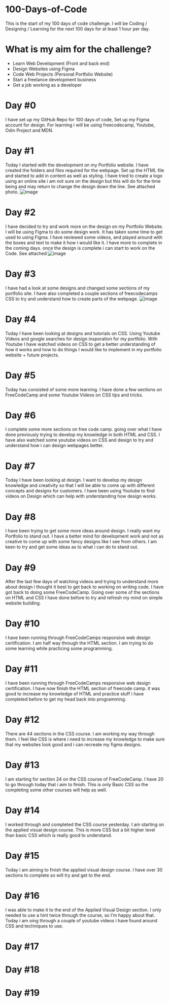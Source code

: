 # 100-Days-of-Code
This is the start of my 100 days of code challenge. I will be Coding / Designing / Learning for the next 100 days for at least 1 hour per day.

# What is my aim for the challenge?
- Learn Web Development (Front and back end)
- Design Websites using Figma
- Code Web Projects (Personal Portfolio Website)
- Start a freelance development business
- Get a job working as a developer

# Day #0
I have set up my GitHub Repo for 100 days of code, Set up my Figma account for design.
For learning i will be using freecodecamp, Youtube, Odin Project and MDN.

# Day #1
Today I started with the development on my Portfolio website. I have created the folders and files required for the webpage. Set up the HTML file and started to add in content as well as styling. I have tried to create a logo using an online site i am not sure on the design but this will do for the time being and may return to change the design down the line.
See attached photo.
![image](https://user-images.githubusercontent.com/28829718/147928494-9f66e208-b15c-40ac-9d62-075b27a17780.png)

# Day #2
I have decided to try and work more on the design on my Portfolio Website. I will be using Figma to do some design work. It has taken some time to get used to using Figma. I have reviewed some videos, and played around with the boxes and text to make it how i would like it.
I have more to complete in the coming days. once the design is complete i can start to work on the Code. See attached
![image](https://user-images.githubusercontent.com/28829718/147936353-42f18c4b-81f8-47b4-8cd8-60faf46bb33b.png)

# Day #3
I have had a look at some designs and changed some sections of my portfolio site. I have also completed a couple sections of freecodecamps CSS to try and understand how to create parts of the webpage.
![image](https://user-images.githubusercontent.com/28829718/148237195-68ea8525-ba5c-4f36-ad36-5cf4124ad153.png)

# Day #4
Today I have been looking at designs and tutorials on CSS. Using Youtube Videos and google searches for design insporation for my portfolio.
With Youtube I have watched videos on CSS to get a better understanding of how it works and how to do things I would like to implement in my portfolio website + future projects.

# Day #5
Today has consisted of some more learning. I have done a few sections on FreeCodeCamp and some Youtube Videos on CSS tips and tricks.

# Day #6
I complete some more sections on free code camp. going over what I have done previously trying to develop my knowledge in both HTML and CSS. I have also watched some youtube videos on CSS and design to try and understand how i can design webpages better.

# Day #7
Today I have been looking at design. I want to develop my design knowledge and creativity so that I will be able to come up with different concepts and designs for customers. I have been using Youtube to find videos on Design which can help with understanding how design works.

# Day #8
I have been trying to get some more ideas around design. I really want my Portfolio to stand out. I have a better mind for development work and not as creative to come up with some fancy designs like I see from others. I am keen to try and get some ideas as to what i can do to stand out.

# Day #9
After the last few days of watching videos and trying to understand more about design i thought it best to get back to working on writing code. I have got back to doing some FreeCodeCamp. Going over some of the sections on HTML and CSS I have done before to try and refresh my mind on simple website building.

# Day #10
I have been running through FreeCodeCamps responsive web design certification. I am half way through the HTML section. I am trying to do some learning while practicing some programming.

# Day #11
I have been running through FreeCodeCamps responsive web design certification. I have now finish the HTML section of freecode camp. it was good to increase my knowledge of HTML and practice stuff i have completed before to get my head back into programming.

# Day #12
There are 44 sections in the CSS course. I am working my way through them. I feel like CSS is where i need to increase my knowledge to make sure that my websites look good and i can recreate my figma designs.

# Day #13
I am starting for section 24 on the CSS course of FreeCodeCamp. I have 20 to go through today that i aim to finish. This is only Basic CSS so the completing some other courses will help as well.

# Day #14
I worked through and completed the CSS course yesterday. I am starting on the applied visual design course. This is more CSS but a bit higher level than basic CSS which is really good to understand.

# Day #15
Today i am aiming to finish the applied visual design course. I have over 30 sections to complete so will try and get to the end.

# Day #16
I was able to make it to the end of the Applied Visual Design section. I only needed to use a hint twice through the course, so I'm happy about that. Today i am oing through a couple of youtube videos i have found around CSS and techniques to use.

# Day #17


# Day #18


# Day #19


